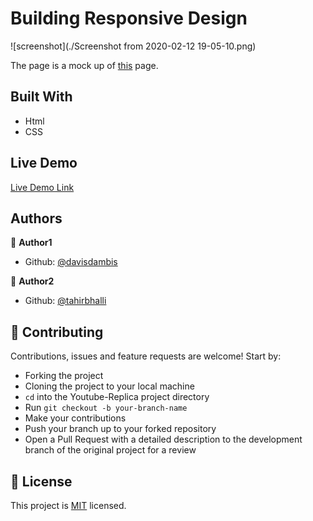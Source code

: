# Building Responsive Design

![screenshot](./Screenshot from 2020-02-12 19-05-10.png)

The page is a mock up of [this](https://thenextweb.com/) page.  

## Built With

- Html
- CSS

## Live Demo

[Live Demo Link](https://rawcdn.githack.com/Tahirbhalli/Responsive-Design/4399caa994bc773cacdf86f71f59a28de2df19d7/index.html)


## Authors

👤 **Author1**

- Github: [@davisdambis](https://github.com/davisdambis)


👤 **Author2**

- Github: [@tahirbhalli](https://github.com/tahirbhalli/)

## 🤝 Contributing

Contributions, issues and feature requests are welcome! Start by:
* Forking the project
* Cloning the project to your local machine
* `cd` into the Youtube-Replica project directory
* Run `git checkout -b your-branch-name`
* Make your contributions
* Push your branch up to your forked repository
* Open a Pull Request with a detailed description to the development branch of the original project for a review

## 📝 License

This project is [MIT](https://opensource.org/licenses/MIT) licensed.

